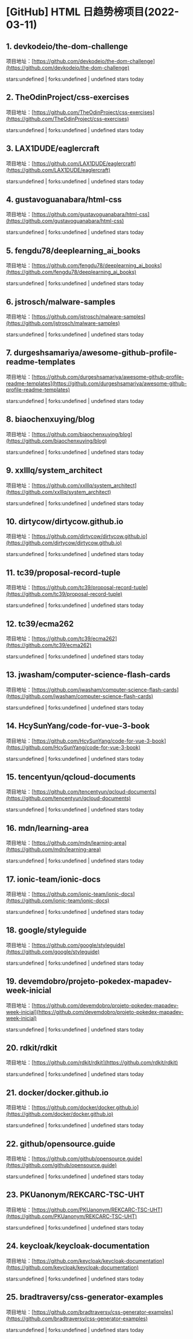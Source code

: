# [GitHub] HTML 日趋势榜项目(2022-03-11)

## 1. devkodeio/the-dom-challenge 

项目地址：[https://github.com/devkodeio/the-dom-challenge](https://github.com/devkodeio/the-dom-challenge)

stars:undefined | forks:undefined | undefined stars today 



## 2. TheOdinProject/css-exercises 

项目地址：[https://github.com/TheOdinProject/css-exercises](https://github.com/TheOdinProject/css-exercises)

stars:undefined | forks:undefined | undefined stars today 



## 3. LAX1DUDE/eaglercraft 

项目地址：[https://github.com/LAX1DUDE/eaglercraft](https://github.com/LAX1DUDE/eaglercraft)

stars:undefined | forks:undefined | undefined stars today 



## 4. gustavoguanabara/html-css 

项目地址：[https://github.com/gustavoguanabara/html-css](https://github.com/gustavoguanabara/html-css)

stars:undefined | forks:undefined | undefined stars today 



## 5. fengdu78/deeplearning_ai_books 

项目地址：[https://github.com/fengdu78/deeplearning_ai_books](https://github.com/fengdu78/deeplearning_ai_books)

stars:undefined | forks:undefined | undefined stars today 



## 6. jstrosch/malware-samples 

项目地址：[https://github.com/jstrosch/malware-samples](https://github.com/jstrosch/malware-samples)

stars:undefined | forks:undefined | undefined stars today 



## 7. durgeshsamariya/awesome-github-profile-readme-templates 

项目地址：[https://github.com/durgeshsamariya/awesome-github-profile-readme-templates](https://github.com/durgeshsamariya/awesome-github-profile-readme-templates)

stars:undefined | forks:undefined | undefined stars today 



## 8. biaochenxuying/blog 

项目地址：[https://github.com/biaochenxuying/blog](https://github.com/biaochenxuying/blog)

stars:undefined | forks:undefined | undefined stars today 



## 9. xxlllq/system_architect 

项目地址：[https://github.com/xxlllq/system_architect](https://github.com/xxlllq/system_architect)

stars:undefined | forks:undefined | undefined stars today 



## 10. dirtycow/dirtycow.github.io 

项目地址：[https://github.com/dirtycow/dirtycow.github.io](https://github.com/dirtycow/dirtycow.github.io)

stars:undefined | forks:undefined | undefined stars today 



## 11. tc39/proposal-record-tuple 

项目地址：[https://github.com/tc39/proposal-record-tuple](https://github.com/tc39/proposal-record-tuple)

stars:undefined | forks:undefined | undefined stars today 



## 12. tc39/ecma262 

项目地址：[https://github.com/tc39/ecma262](https://github.com/tc39/ecma262)

stars:undefined | forks:undefined | undefined stars today 



## 13. jwasham/computer-science-flash-cards 

项目地址：[https://github.com/jwasham/computer-science-flash-cards](https://github.com/jwasham/computer-science-flash-cards)

stars:undefined | forks:undefined | undefined stars today 



## 14. HcySunYang/code-for-vue-3-book 

项目地址：[https://github.com/HcySunYang/code-for-vue-3-book](https://github.com/HcySunYang/code-for-vue-3-book)

stars:undefined | forks:undefined | undefined stars today 



## 15. tencentyun/qcloud-documents 

项目地址：[https://github.com/tencentyun/qcloud-documents](https://github.com/tencentyun/qcloud-documents)

stars:undefined | forks:undefined | undefined stars today 



## 16. mdn/learning-area 

项目地址：[https://github.com/mdn/learning-area](https://github.com/mdn/learning-area)

stars:undefined | forks:undefined | undefined stars today 



## 17. ionic-team/ionic-docs 

项目地址：[https://github.com/ionic-team/ionic-docs](https://github.com/ionic-team/ionic-docs)

stars:undefined | forks:undefined | undefined stars today 



## 18. google/styleguide 

项目地址：[https://github.com/google/styleguide](https://github.com/google/styleguide)

stars:undefined | forks:undefined | undefined stars today 



## 19. devemdobro/projeto-pokedex-mapadev-week-inicial 

项目地址：[https://github.com/devemdobro/projeto-pokedex-mapadev-week-inicial](https://github.com/devemdobro/projeto-pokedex-mapadev-week-inicial)

stars:undefined | forks:undefined | undefined stars today 



## 20. rdkit/rdkit 

项目地址：[https://github.com/rdkit/rdkit](https://github.com/rdkit/rdkit)

stars:undefined | forks:undefined | undefined stars today 



## 21. docker/docker.github.io 

项目地址：[https://github.com/docker/docker.github.io](https://github.com/docker/docker.github.io)

stars:undefined | forks:undefined | undefined stars today 



## 22. github/opensource.guide 

项目地址：[https://github.com/github/opensource.guide](https://github.com/github/opensource.guide)

stars:undefined | forks:undefined | undefined stars today 



## 23. PKUanonym/REKCARC-TSC-UHT 

项目地址：[https://github.com/PKUanonym/REKCARC-TSC-UHT](https://github.com/PKUanonym/REKCARC-TSC-UHT)

stars:undefined | forks:undefined | undefined stars today 



## 24. keycloak/keycloak-documentation 

项目地址：[https://github.com/keycloak/keycloak-documentation](https://github.com/keycloak/keycloak-documentation)

stars:undefined | forks:undefined | undefined stars today 



## 25. bradtraversy/css-generator-examples 

项目地址：[https://github.com/bradtraversy/css-generator-examples](https://github.com/bradtraversy/css-generator-examples)

stars:undefined | forks:undefined | undefined stars today 



